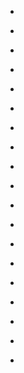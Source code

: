 
- [](/2020/03/fjkgmb7/)

- [](/2019/12/b6fbeoybs8s/)

- [](/2019/10/b3pvesabaai/)

- [](/2019/07/bzlxcgfbwba/)

- [](/2018/09/bnwdzwzloxg/)

- [](/2017/04/btbzzldleho/)

- [](/2016/12/boeoxfvbgqe/)

- [](/2016/10/bllvqvsbdct/)

- [](/2016/10/bllrszbbwnt/)

- [](/2016/10/bllk0wqhbs_/)

- [](/2016/08/bjsswtbhqge/)

- [](/2016/08/bjrxt6gb_xx/)

- [](/2016/03/bc2jky3moer/)

- [](/2016/01/ba6us1qsoel/)

- [](/2015/07/10153917472723912-0/)

- [](/2015/05/10153800871698912-0/)

- [](/2015/04/10153711150003912-3/)

- [](/2015/04/588938766254936064/)

- [](/2012/03/180689271383007232/)
